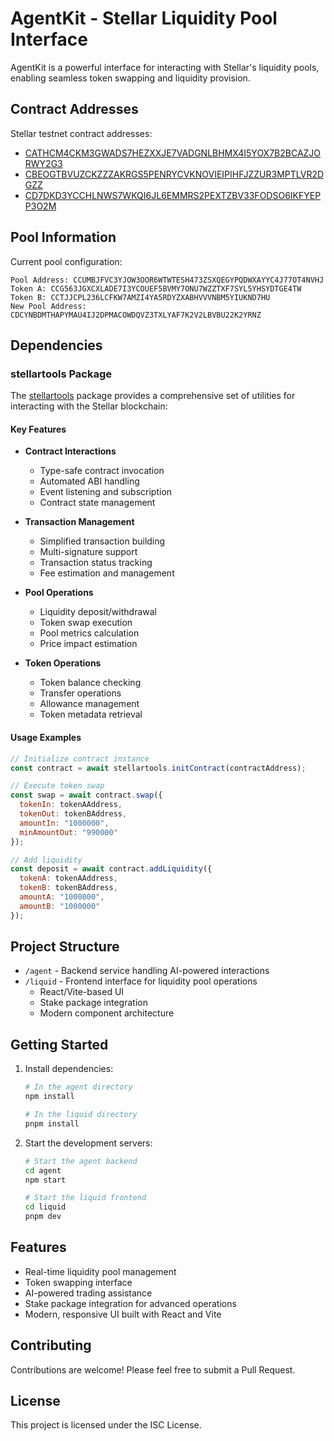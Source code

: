 




# AgentKit - Stellar Liquidity Pool Interface

AgentKit is a powerful interface for interacting with Stellar's liquidity pools, enabling seamless token swapping and liquidity provision.

## Contract Addresses

Stellar testnet contract addresses:

- [CATHCM4CKM3GWADS7HEZXXJE7VADGNLBHMX4I5YOX7B2BCAZJORWY2G3](https://stellar.expert/explorer/testnet/contract/CATHCM4CKM3GWADS7HEZXXJE7VADGNLBHMX4I5YOX7B2BCAZJORWY2G3)
- [CBEOGTBVUZCKZZZAKRGS5PENRYCVKNOVIEIPIHFJZZUR3MPTLVR2DGZZ](https://stellar.expert/explorer/testnet/contract/CBEOGTBVUZCKZZZAKRGS5PENRYCVKNOVIEIPIHFJZZUR3MPTLVR2DGZZ)
- [CD7DKD3YCCHLNWS7WKQI6JL6EMMRS2PEXTZBV33FODSO6IKFYEPP3O2M](https://stellar.expert/explorer/testnet/contract/CD7DKD3YCCHLNWS7WKQI6JL6EMMRS2PEXTZBV33FODSO6IKFYEPP3O2M)

## Pool Information

Current pool configuration:

```
Pool Address: CCUMBJFVC3YJOW3OOR6WTWTESH473ZSXQEGYPQDWXAYYC4J77OT4NVHJ
Token A: CCG563JGXCXLADE7I3YCOUEF5BVMY7ONU7WZZTXF7SYL5YHSYDTGE4TW
Token B: CCTJJCPL236LCFKW7AMZI4YA5RDYZXABHVVVNBM5YIUKND7HU
New Pool Address: CDCYNBDMTHAPYMAU4IJ2DPMACOWDQVZ3TXLYAF7K2V2LBVBU22K2YRNZ
```

## Dependencies

### stellartools Package

The [stellartools](https://www.npmjs.com/package/stellartools) package provides a comprehensive set of utilities for interacting with the Stellar blockchain:

#### Key Features

- **Contract Interactions**
  - Type-safe contract invocation
  - Automated ABI handling
  - Event listening and subscription
  - Contract state management

- **Transaction Management**
  - Simplified transaction building
  - Multi-signature support
  - Transaction status tracking
  - Fee estimation and management

- **Pool Operations**
  - Liquidity deposit/withdrawal
  - Token swap execution
  - Pool metrics calculation
  - Price impact estimation

- **Token Operations**
  - Token balance checking
  - Transfer operations
  - Allowance management
  - Token metadata retrieval

#### Usage Examples

```javascript
// Initialize contract instance
const contract = await stellartools.initContract(contractAddress);

// Execute token swap
const swap = await contract.swap({
  tokenIn: tokenAAddress,
  tokenOut: tokenBAddress,
  amountIn: "1000000",
  minAmountOut: "990000"
});

// Add liquidity
const deposit = await contract.addLiquidity({
  tokenA: tokenAAddress,
  tokenB: tokenBAddress,
  amountA: "1000000",
  amountB: "1000000"
});
```

## Project Structure

- `/agent` - Backend service handling AI-powered interactions
- `/liquid` - Frontend interface for liquidity pool operations
  - React/Vite-based UI
  - Stake package integration
  - Modern component architecture

## Getting Started

1. Install dependencies:
   ```bash
   # In the agent directory
   npm install

   # In the liquid directory
   pnpm install
   ```

2. Start the development servers:
   ```bash
   # Start the agent backend
   cd agent
   npm start

   # Start the liquid frontend
   cd liquid
   pnpm dev
   ```

## Features

- Real-time liquidity pool management
- Token swapping interface
- AI-powered trading assistance
- Stake package integration for advanced operations
- Modern, responsive UI built with React and Vite

## Contributing

Contributions are welcome! Please feel free to submit a Pull Request.

## License

This project is licensed under the ISC License.